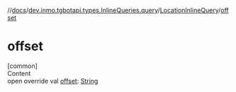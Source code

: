 //[docs](../../../index.md)/[dev.inmo.tgbotapi.types.InlineQueries.query](../index.md)/[LocationInlineQuery](index.md)/[offset](offset.md)



# offset  
[common]  
Content  
open override val [offset](offset.md): [String](https://kotlinlang.org/api/latest/jvm/stdlib/kotlin/-string/index.html)  



